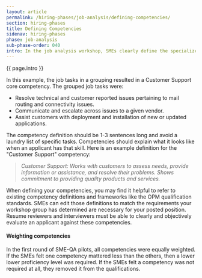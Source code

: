 ```yaml
---
layout: article
permalink: /hiring-phases/job-analysis/defining-competencies/
section: hiring-phases
title: Defining Competencies
sidenav: hiring-phases
phase: job-analysis
sub-phase-order: 040
intro: In the job analysis workshop, SMEs clearly define the specialized experience in the form of competencies. You will least these competancies and their definitions in the job announcement. 
---
```


<p class="usa-intro">
  {{ page.intro }}
</p>

In this example, the job tasks in a grouping resulted in a Customer Support core competency. The grouped job tasks were:

- Resolve technical and customer reported issues pertaining to mail routing and connectivity issues.
- Communicate and escalate across issues to a given vendor.
- Assist customers with deployment and installation of new or updated applications.

The competency definition should be 1-3 sentences long and avoid a laundry list of specific tasks. Competencies should explain what it looks like when an applicant has that skill. Here is an example definition for the "Customer Support" competency:

> *Customer Support: Works with customers to assess needs, provide information or assistance, and resolve their problems. Shows commitment to providing quality products and services.*

When defining your competencies, you may find it helpful to refer to existing competency definitions and frameworks like the OPM qualification standards. SMEs can edit those definitions to match the requirements your workshop group has determined are necessary for your posted position. Resume reviewers and interviewers must be able to clearly and objectively evaluate an applicant against these competencies.


#### Weighting competencies

In the first round of SME-QA pilots, all competencies were equally weighted. If the SMEs felt one competency mattered less than the others, then a lower lower proficiency level was required. If the SMEs felt a competency was not required at all, they removed it from the qualifications.
